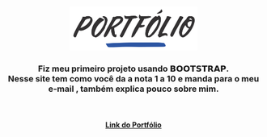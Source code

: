
<div display="flex" align="center" >
<img  width=50%;   src="https://github.com/Michaeleduardoo/Portfolio-Bootstrap/blob/master/img/portfolio.png?raw=true">
</div>

<h3 align="center"> 
Fiz meu primeiro projeto usando 𝗕𝗢𝗢𝗧𝗦𝗧𝗥𝗔𝗣.<br>
Nesse site tem como você da a nota 1 a 10 e manda para o meu e-mail , também explica pouco sobre mim.
</h3>

<br>

<h4 align="center">
<a  href="https://portifolio-bootstrap.netlify.app/">Link do Portfólio</a>
</h4>
